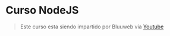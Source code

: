 # Curso NodeJS
> Este curso esta siendo impartido por Bluuweb vía [Youtube](https://www.youtube.com/watch?v=VrLvbzHVT9A&list=PLPl81lqbj-4Iy7yuRrVLn4V6isOVpvlpl&t=2072s)